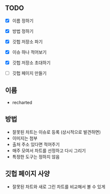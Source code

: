 
TODO
-------------------

* [x] 이름 정하기 
* [x] 방법 정하기
* [x] 깃헙 저장소 파기
* [x] 이슈 하나 적어보기
* [x] 깃헙 저장소 초대하기
* [ ] 깃헙 페이지 만들기


이름
-------------------

* recharted


방법
-------------------

* 잘못된 차트는 이슈로 등록 (상시적으로 발견하면)
 * 이미지는 첨부
 * 출처 주소 있다면 적어주기
* 매주 모여서 차트를 선정하고 다시 그리기
* 특정한 도구는 정하지 않음


깃헙 페이지 사양
-------------------

* 잘못된 차트와 새로 그린 차트를 비교해서 볼 수 있게

